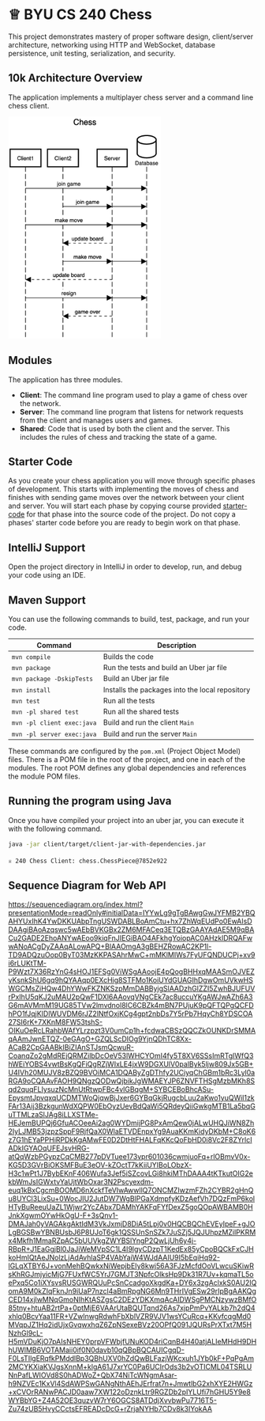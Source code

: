 # ♕ BYU CS 240 Chess

This project demonstrates mastery of proper software design, client/server architecture, networking using HTTP and WebSocket, database persistence, unit testing, serialization, and security.

## 10k Architecture Overview

The application implements a multiplayer chess server and a command line chess client.

[![Sequence Diagram](10k-architecture.png)](https://sequencediagram.org/index.html#initialData=C4S2BsFMAIGEAtIGckCh0AcCGAnUBjEbAO2DnBElIEZVs8RCSzYKrgAmO3AorU6AGVIOAG4jUAEyzAsAIyxIYAERnzFkdKgrFIuaKlaUa0ALQA+ISPE4AXNABWAexDFoAcywBbTcLEizS1VZBSVbbVc9HGgnADNYiN19QzZSDkCrfztHFzdPH1Q-Gwzg9TDEqJj4iuSjdmoMopF7LywAaxgvJ3FC6wCLaFLQyHCdSriEseSm6NMBurT7AFcMaWAYOSdcSRTjTka+7NaO6C6emZK1YdHI-Qma6N6ss3nU4Gpl1ZkNrZwdhfeByy9hwyBA7mIT2KAyGGhuSWi9wuc0sAI49nyMG6ElQQA)

## Modules

The application has three modules.

- **Client**: The command line program used to play a game of chess over the network.
- **Server**: The command line program that listens for network requests from the client and manages users and games.
- **Shared**: Code that is used by both the client and the server. This includes the rules of chess and tracking the state of a game.

## Starter Code

As you create your chess application you will move through specific phases of development. This starts with implementing the moves of chess and finishes with sending game moves over the network between your client and server. You will start each phase by copying course provided [starter-code](starter-code/) for that phase into the source code of the project. Do not copy a phases' starter code before you are ready to begin work on that phase.

## IntelliJ Support

Open the project directory in IntelliJ in order to develop, run, and debug your code using an IDE.

## Maven Support

You can use the following commands to build, test, package, and run your code.

| Command                    | Description                                     |
| -------------------------- | ----------------------------------------------- |
| `mvn compile`              | Builds the code                                 |
| `mvn package`              | Run the tests and build an Uber jar file        |
| `mvn package -DskipTests`  | Build an Uber jar file                          |
| `mvn install`              | Installs the packages into the local repository |
| `mvn test`                 | Run all the tests                               |
| `mvn -pl shared test`      | Run all the shared tests                        |
| `mvn -pl client exec:java` | Build and run the client `Main`                 |
| `mvn -pl server exec:java` | Build and run the server `Main`                 |

These commands are configured by the `pom.xml` (Project Object Model) files. There is a POM file in the root of the project, and one in each of the modules. The root POM defines any global dependencies and references the module POM files.

## Running the program using Java

Once you have compiled your project into an uber jar, you can execute it with the following command.

```sh
java -jar client/target/client-jar-with-dependencies.jar

♕ 240 Chess Client: chess.ChessPiece@7852e922
```

## Sequence Diagram for Web API
https://sequencediagram.org/index.html?presentationMode=readOnly#initialData=IYYwLg9gTgBAwgGwJYFMB2YBQAHYUxIhK4YwDKKUAbpTngUSWDABLBoAmCtu+hx7ZhWqEUdPo0EwAIsDDAAgiBAoAzqswc5wAEbBVKGBx2ZM6MFACeq3ETQBzGAAYAdAE5M9qBACu2GADE2EhoANYwAEoo9kiqFnJIEGiBAO4AFkhgYoiopAC0AHzklDRQAFwwANoACgDyZAAqALowAPQ+BlAAOmgA3gBEHZRowAC2KP1l-TD9ADQzuOop0ByT03MzKKPASAhrMwC+mMKlMIWs7FyUFQNDUCPj+xv9i6rLUKtTM-P9Wzt7X36RzYnG4sHOJ1EFSg0ViWSgAAoojE4pQogBHHxqMAASmOJVEZyKsnkShU6gq9hQYAAqp0EXcHig8STFMo1KoiUYdGUAGIhDgwOmUVkwHSWGCMsZiHQw4DhYWwFKZNKSzpMmDABByjgSlAADzhGlZZI5ZwhBJUFUVrPxIhU5qKJ2uMAU2pQwF1DXl6AAovqVNgCEk7ac8uccuYKgAWJwAZh6A3G6mAVMmM19UG85TVw2lmvdnol8lC6CBZk4mBN7PUjuK9pQFTQPgQCFDhPO1fJqjKIDlWUVDM6rJZ2lNtfOxjKCg4gpt2nbDs7Y5rPb7HqyCh8YDSCOA27SI6rK+7XKnM8FW53tshS-OIKuOeRcLRahbWAfYLrzpzt3V0umCp1h+fcdwaCBSzQQCZkOUNKDrSMMAqAAmJwnETQZ-0eGAgO+GZQLScDIOg9YjnQDhTC8Xx-ACaB2CpGAABkIBiZIAnSTJsmQcwuR-CoanqZo2gMdREjQRMZilbDcOeV53lWHCYOmI4fy5T8XV6SSsImRTgIWfQ3hWEiYOBS4vwtBsKgQFiQgRZjWIxLE4jxW9DGXUlV0palByk5ljw809Jx5GB+U4IVh20MUJV8zBZQ9BVOiMCA1DQAByZgDThfy2UCiyqChGBm1bRc3Lyl0aRGA9oCQAAvFAOH9QNgzQODwQjbikJgWMAEYJP6ZNVFTHSgMzbMKh8Sqd2quqFLIysuzNcMnUtRtwpFBc4vlGBqgM+SYBCEBoBhcASu-EpysmtJpvqxqUCDMTWoQjqwBjJxer6GYBqGkjRugcbLuu2aKwo1yuQWil1zkFAr13Aij3BzkgunWdXQPW0EbOyzUevBdQaWi5QRdeyQiiGwkgMTB1La5bqGuTTMLzaSlJAg8iLLXSTMe-HEJemBUPQj6GfuACOeeAi2ag0WYDmijPG8PxAmQew0jALwUHQJiWN8Zh2IyLJMB53jzpzSppF9RjfQaX0WlaETVDEnpxYg9AuaKKmKidyDKbM+C8oK6z7G1hEYaPPHiRPDkKgAMwFE0D2DtHtFHALFqKKcQoFbHD0i8Vc2F8ZYrlcIADkIGYAOqUFEJsvHRG-atQqWzbPGypzCqCMB277pDVTuee173vpr601036cwmjuoFq+rlOBmvV0x-KG5D3GVrBiOKSMFBuE3eOV-kZOctT7kKiiUYIBoLObzX-H3c1wPt1J7BybEKnF406Wufa3Jef5iSZcovLGi8hkiMThDAAA4tKTkutOIG2ekbWmJsIGWxtvYaUjtWbOxar3N2Pscyexdm-euq1kBxCgcmBOOMD6nXckfTeVIwAwwllQ7ONCMZIwzmFZh2CYBR2gHnQu8UYCl3LixSu+0WocJIU2JutDW7WgBlPGaXdmpfyKDzAefVh7DQzFmP6kolHTyBuReeuUaZL1Wjwr2YcZAbx7DAMhYAKFqFYfDexZ5goQOpAWBAMB0HJnkXgwmOYwHkOgU-F+3sQnv1-DMAJah0yVAGAkgAktIdM3VkJxmjD8DiA5tLpj0v0HQCBQChEVEyIpeF+gJOLgBGSBwYBNBUsbJ6P8UJoT6gk1QSSUnSnSZk7JuSZj5JQJUhpzMZilPKRMx4Mkfh1MmaRZpAC5bUUVkgZWYBSlYngP2QwLjUh6y4j-RBpR+J1EaGgjBl0JaJiWeMVpSC1L4I9lgyCDzpT1KedEx85yCpoBQCkFxCJHkoHmIQtAeJNolzLjAdAvhlaSP4VAbYaiW4WJdAAIU9I5bEqiHq92-lGLqXTBY6J+vonMehBQwkxNiWepjbEIy8kwj56A3FJzMcfdOoVLwcuSKiwRsKhRGJmjyicMjG7FUxfWC5YrJ7GMJT3NpfcOlksHp9Dk31R7Uv+kqmaTL5oePxq5Co1iXYsvsRUSGWRQUuPcSnCcadgoXkgdKa+DY6x3zgAclxkS0AU2IQomA9M0kZIqFknJn9iUaP7nzcl4aBmRpgNG6Mn9THrIVgESw29rIpBgAAKQgCED14xjlwMNqGmoNIhKtASZgsC2DEzYDKXmqAcAIDWSgPMCNzywzBMfO85tny+htuAB2rtPa+0ptMjE6VAArUtaBQUTqnd26As7xjpPmPvYALkb7h2dQ4xhlq0BcvYaa11FR+VZwlnwgRdwhFbXblVZR9VJV1wsYCuRcq+KKvfcqgMd0MVqpJZ1Hq2idUjxGvqwxhqZ6ZpNSexeBVz20OPfQ091JQURsPrXTxt7M5HNzhGl9cL-H5mVDuKjO7pAIsNHEY0prpVFWbjfUNuKOD4riCqnB4H40atjALIeMHdH9DHhUWlMB6VOTAMaii0if0N0davb10qQBpBQCAUICgqD-F0LsTIlgERqfkPMddlBp3QBhUXV0hZdQwBLFazjWKcxuh1JYb0kF+PqPgAm2MCYKXiaKVJgsXnnM+klgA61J7xrYC0Pa6UCIrOds3b2vOTICML04TSRLUNnPafLWIOVd8S0hADWoZ+QbX74NiTcWNgmAsar-h9NZVEc1KxVl4SdAWPSwGANgNthAEhJErfrat7n+JmwtlbG2xhXYE2HWGz+xCVOrRANwPACJD0aaw7XW122oDznkLtr9RGZDb2pIYLUfi7hGHU5Y9e8WYBbYG+Z4A52OE3quzvW7rY6OGCS8ATDdjXvvbwPu7716T5-Zu74zUB5HvyCCctsEFREADcDcG+rZrjaNYHb7CDv8k3IYokAA